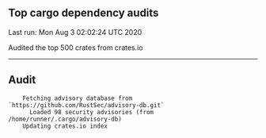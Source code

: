 Top cargo dependency audits
----


Last run:   Mon Aug  3 02:02:24 UTC 2020

Audited the top 500 crates from crates.io

----

## Audit

```
    Fetching advisory database from `https://github.com/RustSec/advisory-db.git`
      Loaded 98 security advisories (from /home/runner/.cargo/advisory-db)
    Updating crates.io index
```
